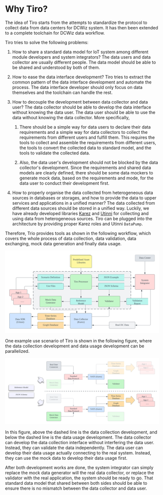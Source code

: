 # Why Tiro?

The idea of Tiro starts from the attempts to standardize the protocol to collect data from data centers for DCWiz system. It has then been extended to a complete toolchain for DCWiz data workflow.

Tiro tries to solve the following problems:

1. How to share a standard data model for IoT system among different module developers and system integrators? The data users and data collector are usually different people. The data model should be able to be shared and understood by both of them.

2. How to ease the data interface development? Tiro tries to extract the common pattern of the data interface development and automate the process. The data interface developer should only focus on data themselves and the toolchain can handle the rest.

3. How to decouple the development between data collector and data user? The data collector should be able to develop the data interface without knowing the data user. The data user should be able to use the data without knowing the data collector. More specifically, 

    1. There should be a simple way for data users to declare their data requirements and a simple way for data collectors to collect the requirements from different users and fulfill them. This requires the tools to collect and assemble the requirements from different users, the tools to convert the collected data to standard model, and the tools to validate the collected data.
       
    2. Also, the data user's development should not be blocked by the data collector's development. Since the requirements and shared data models are clearly defined, there should be some data mockers to generate mock data, based on the requirements and mode, for the data user to conduct their development first.

4. How to properly organise the data collected from heterogeneous data sources in databases or storages, and how to provide the data to upper services and applications in a unified manner? The data collected from different data sources should be stored in a unified way. Luckily, we have already developed libraries [Karez](https://github.com/cap-dcwiz/Karez) and [Utinni](https://github.com/cap-dcwiz/Utinni) for collecting and using data from heterogeneous sources. Tiro can be plugged into the architecture by providing proper Karez roles and Utinni `DataPump`.

Therefore, Trio provides tools as shown in the following workflow, which covers the whole process of data collection, data validation, data exchanging, mock data generation and finally data usage.

![Tiro Concepts](architecture.svg)

One example use scenario of Tiro is shown in the following figure, where the data collection development and data usage development can be parallelized.

![Tiro Workflow](workflow.svg)

In this figure, above the dashed line is the data collection development, and below the dashed line is the data usage development. The data collector can develop the data collection interface without interfering the data user. Instead, they can validate the data independently. The data user can develop their data usage actually connecting to the real system. Instead, they can use the mock data to develop their data usage first. 

After both development works are done, the system integrator can simply replace the mock data generator will the real data collector, or replace the validator with the real application, the system should be ready to go. That standard data model that shared between both sides should be able to ensure there is no mismatch between the data collector and data user.
